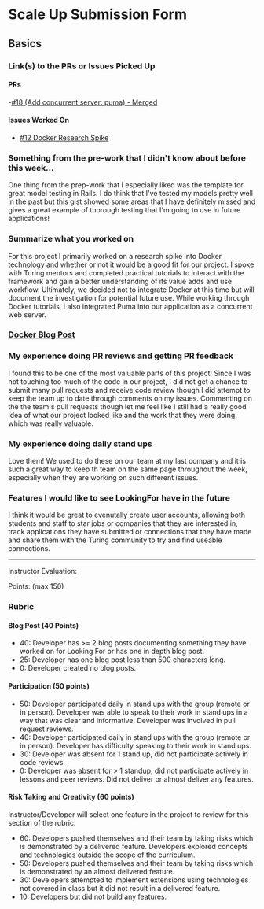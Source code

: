 # Scale Up Submission Form

## Basics

### Link(s) to the PRs or Issues Picked Up
#### PRs
-[#18 (Add concurrent server: puma) - Merged](https://github.com/LookingForMe/lookingfor/pull/18)
#### Issues Worked On
- [#12 Docker Research Spike](https://github.com/LookingForMe/lookingfor/issues/12)

### Something from the pre-work that I didn't know about before this week...
One thing from the prep-work that I especially liked was the template for great model testing in Rails.  I do think that I've tested my models pretty well in the past but this gist showed some areas that I have definitely missed and gives a great example of thorough testing that I'm going to use in future applications!

### Summarize what you worked on
For this project I primarily worked on a research spike into Docker technology and whether or not it would be a good fit for our project.  I spoke with Turing mentors and completed practical tutorials to interact with the framework and gain a better understanding of its value adds and use workflow.  Ultimately, we decided not to integrate Docker at this time but will document the investigation for potential future use. While working through Docker tutorials, I also integrated Puma into our application as a concurrent web server. 

### [Docker Blog Post](http://ambercrawford.tumblr.com/post/139977221718/this-week-i-tried-out-docker)

### My experience doing PR reviews and getting PR feedback
I found this to be one of the most valuable parts of this project!  Since I was not touching too much of the code in our project, I did not get a chance to submit many pull requests and receive code review though I did attempt to keep the team up to date through comments on my issues.  Commenting on the the team's pull requests though let me feel like I still had a really good idea of what our project looked like and the work that they were doing, which was really valuable.

### My experience doing daily stand ups
Love them!  We used to do these on our team at my last company and it is such a great way to keep th team on the same page throughout the week, especially when they are working on such different issues.

### Features I would like to see LookingFor have in the future
I think it would be great to evenutally create user accounts, allowing both students and staff to star jobs or companies that they are interested in, track applications they have submitted or connections that they have made and share them with the Turing community to try and find useable connections.

-----

Instructor Evaluation:

Points: (max 150)

### Rubric

#### Blog Post (40 Points)  
  * 40: Developer has >= 2 blog posts documenting something they have worked on for Looking For or has one in depth blog post.
  * 25: Developer has one blog post less than 500 characters long.
  * 0: Developer created no blog posts.

#### Participation (50 points)
  * 50: Developer participated daily in stand ups with the group (remote or in person). Developer was able to speak to their work in stand ups in a way that was clear and informative. Developer was involved in pull request reviews.
  * 40: Developer participated daily in stand ups with the group (remote or in person). Developer has difficulty speaking to their work in stand ups.
  * 30: Developer was absent for 1 stand up, did not participate actively in code reviews.
  * 0: Developer was absent for > 1 standup, did not participate actively in lessons and peer reviews. Did not deliver or almost deliver any features.

#### Risk Taking and Creativity (60 points)

Instructor/Developer will select one feature in the project to review for this section of the rubric.

  * 60: Developers pushed themselves and their team by taking risks which is demonstrated by a delivered feature. Developers explored concepts and technologies outside the scope of the curriculum.
  * 50: Developers pushed themselves and their team by taking risks which is demonstrated by an almost delivered feature.
  * 30: Developers attempted to implement extensions using technologies not covered in class but it did not result in a delivered feature.
  * 10: Developers but did not build any features.
